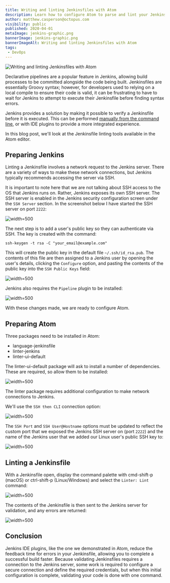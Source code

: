 ```yaml
---
title: Writing and linting Jenkinsfiles with Atom
description: Learn how to configure Atom to parse and lint your Jenkinsfiles
author: matthew.casperson@octopus.com
visibility: public
published: 2020-04-01
metaImage: jenkins-graphic.png
bannerImage: jenkins-graphic.png
bannerImageAlt: Writing and linting Jenkinsfiles with Atom
tags:
 - DevOps
---
```


![Writing and linting Jenkinsfiles with Atom](jenkins-graphic.png)

Declarative pipelines are a popular feature in Jenkins, allowing build processes to be committed alongside the code being built. Jenkinsfiles are essentially Groovy syntax; however, for developers used to relying on a local compile to ensure their code is valid, it can be frustrating to have to wait for Jenkins to attempt to execute their Jenkinsfile before finding syntax errors.

Jenkins provides a solution by making it possible to verify a Jenkinsfile before it is executed. This can be performed [manually from the command line](https://jenkins.io/doc/book/pipeline/development/#linter), or with IDE plugins to provide a more integrated experience.

In this blog post, we'll look at the Jenkinsfile linting tools available in the Atom editor.

## Preparing Jenkins

Linting a Jenkinsfile involves a network request to the Jenkins server. There are a variety of ways to make these network connections, but Jenkins typically recommends accessing the server via SSH.

It is important to note here that we are not talking about SSH access to the OS that Jenkins runs on. Rather, Jenkins exposes its own SSH server. The SSH server is enabled in the Jenkins security configuration screen under the `SSH Server` section. In the screenshot below I have started the SSH server on port `2222`:

![](jenkins-ssh.png "width=500")

The next step is to add a user's public key so they can authenticate via SSH. The key is created with the command:

```
ssh-keygen -t rsa -C "your_email@example.com"
```

This will create the public key in the default file `~/.ssh/id_rsa.pub`. The contents of this file are then assigned to a Jenkins user by opening the user's details, clicking the `Configure` option, and pasting the contents of the public key into the `SSH Public Keys` field:

![](user-public-key.png "width=500")

Jenkins also requires the `Pipeline` plugin to be installed:

![](pipeline-plugin.png "width=500")

With these changes made, we are ready to configure Atom.

## Preparing Atom

Three packages need to be installed in Atom:

* language-jenkinsfile
* linter-jenkins
* linter-ui-default

The linter-ui-default package will ask to install a number of dependencies. These are required, so allow them to be installed:

![](linter.png "width=500")

The linter package requires additional configuration to make network connections to Jenkins.

We'll use the `SSH then CLI` connection option:

![](linter-options-1.png "width=500")

The `SSH Port` and `SSH User@Hostname` options must be updated to reflect the custom port that we exposed the Jenkins SSH server on (port `2222`) and the name of the Jenkins user that we added our Linux user's public SSH key to:

![](linter-options-2.png "width=500")

## Linting a Jenkinsfile

With a Jenkinsfile open, display the command palette with cmd-shift-p (macOS) or ctrl-shift-p (Linux/Windows) and select the `Linter: Lint` command:

![](lint-command.png "width=500")

The contents of the Jenkinsfile is then sent to the Jenkins server for validation, and any errors are returned:

![](lint-results.png "width=500")

## Conclusion

Jenkins IDE plugins, like the one we demonstrated in Atom, reduce the feedback time for errors in your Jenkinsfile, allowing you to complete a successful build faster. Because validating Jenkinsfiles requires a connection to the Jenkins server, some work is required to configure a secure connection and define the required credentials, but when this initial configuration is complete, validating your code is done with one command.
